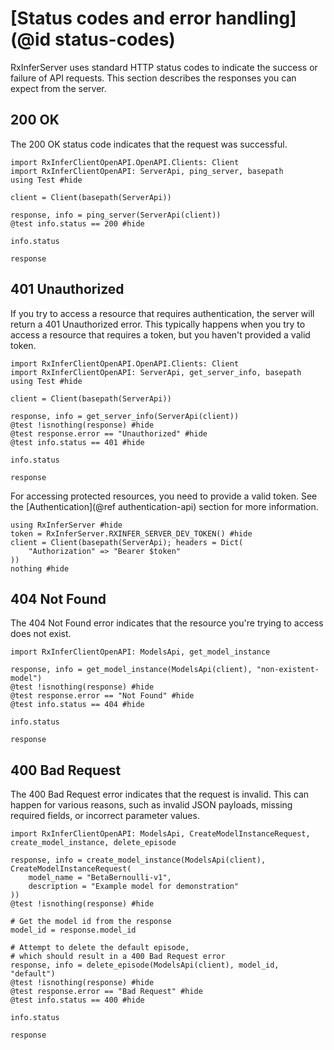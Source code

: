 # [Status codes and error handling](@id status-codes)

RxInferServer uses standard HTTP status codes to indicate the success or failure of API requests. This section describes the responses you can expect from the server.

## 200 OK

The 200 OK status code indicates that the request was successful.

```@example status-codes-success
import RxInferClientOpenAPI.OpenAPI.Clients: Client
import RxInferClientOpenAPI: ServerApi, ping_server, basepath
using Test #hide

client = Client(basepath(ServerApi))

response, info = ping_server(ServerApi(client))
@test info.status == 200 #hide

info.status
```

```@example status-codes-success
response
```

## 401 Unauthorized

If you try to access a resource that requires authentication, the server will return a 401 Unauthorized error. This typically happens when you try to access a resource that requires a token, but you haven't provided a valid token.

```@example error-handling
import RxInferClientOpenAPI.OpenAPI.Clients: Client
import RxInferClientOpenAPI: ServerApi, get_server_info, basepath
using Test #hide

client = Client(basepath(ServerApi))

response, info = get_server_info(ServerApi(client))
@test !isnothing(response) #hide
@test response.error == "Unauthorized" #hide
@test info.status == 401 #hide

info.status
```

```@example error-handling
response
```

For accessing protected resources, you need to provide a valid token. See the [Authentication](@ref authentication-api) section for more information.

```@example error-handling
using RxInferServer #hide
token = RxInferServer.RXINFER_SERVER_DEV_TOKEN() #hide
client = Client(basepath(ServerApi); headers = Dict(
    "Authorization" => "Bearer $token"
))
nothing #hide
```

## 404 Not Found

The 404 Not Found error indicates that the resource you're trying to access does not exist.

```@example error-handling
import RxInferClientOpenAPI: ModelsApi, get_model_instance

response, info = get_model_instance(ModelsApi(client), "non-existent-model")
@test !isnothing(response) #hide
@test response.error == "Not Found" #hide
@test info.status == 404 #hide

info.status
```

```@example error-handling
response
```

## 400 Bad Request

The 400 Bad Request error indicates that the request is invalid. This can happen for various reasons, such as invalid JSON payloads, missing required fields, or incorrect parameter values.

```@example error-handling
import RxInferClientOpenAPI: ModelsApi, CreateModelInstanceRequest, create_model_instance, delete_episode

response, info = create_model_instance(ModelsApi(client), CreateModelInstanceRequest(
    model_name = "BetaBernoulli-v1",
    description = "Example model for demonstration"
))
@test !isnothing(response) #hide

# Get the model id from the response
model_id = response.model_id

# Attempt to delete the default episode, 
# which should result in a 400 Bad Request error
response, info = delete_episode(ModelsApi(client), model_id, "default")
@test !isnothing(response) #hide
@test response.error == "Bad Request" #hide
@test info.status == 400 #hide

info.status
```

```@example error-handling
response
```


